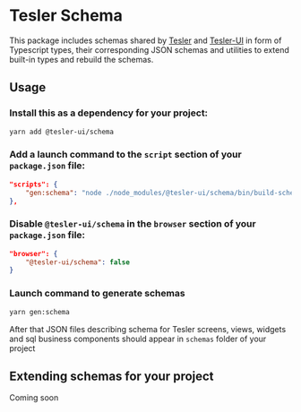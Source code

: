 # Tesler Schema

This package includes schemas shared by [Tesler](https://github.com/tesler-platform/tesler) and [Tesler-UI](https://github.com/tesler-platform/tesler-ui) in form of Typescript types, their corresponding JSON schemas and utilities to extend built-in types and rebuild the schemas.

## Usage

### Install this as a dependency for your project:

```sh
yarn add @tesler-ui/schema
```
### Add a launch command to the `script` section of your `package.json` file:
```json
"scripts": {
    "gen:schema": "node ./node_modules/@tesler-ui/schema/bin/build-schema"
},
```

### Disable `@tesler-ui/schema` in the `browser` section of your `package.json` file:
```json
"browser": {
    "@tesler-ui/schema": false
}
```

### Launch command to generate schemas
```sh
yarn gen:schema
```

After that JSON files describing schema for Tesler screens, views, widgets and sql business components should appear in `schemas` folder of your project

## Extending schemas for your project

Coming soon